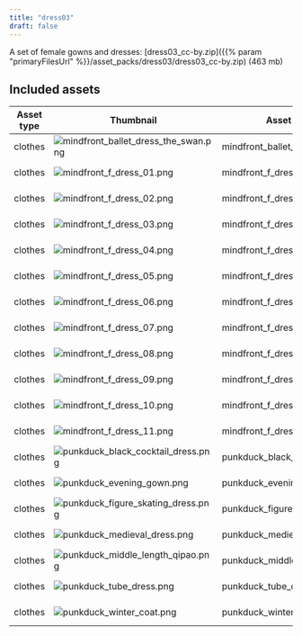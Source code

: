 ```yaml
---
title: "dress03"
draft: false
---
```


A set of female gowns and dresses: [dress03_cc-by.zip]({{% param "primaryFilesUrl" %}}/asset_packs/dress03/dress03_cc-by.zip) (463 mb)


## Included assets

| Asset type | Thumbnail | Asset name | Author | Source | License |
| ---------- | --------- | ---------- | ------ | ------ | ------- |
| clothes | ![mindfront_ballet_dress_the_swan.png](mindfront_ballet_dress_the_swan.png) | mindfront_ballet_dress_the_swan | Mindfront | [asset repo](http://www.makehumancommunity.org/node/565) | CC-BY |
| clothes | ![mindfront_f_dress_01.png](mindfront_f_dress_01.png) | mindfront_f_dress_01 | Mindfront | [asset repo](http://www.makehumancommunity.org/node/343) | CC-BY |
| clothes | ![mindfront_f_dress_02.png](mindfront_f_dress_02.png) | mindfront_f_dress_02 | Mindfront | [asset repo](http://www.makehumancommunity.org/node/346) | CC-BY |
| clothes | ![mindfront_f_dress_03.png](mindfront_f_dress_03.png) | mindfront_f_dress_03 | Mindfront | [asset repo](http://www.makehumancommunity.org/node/354) | CC-BY |
| clothes | ![mindfront_f_dress_04.png](mindfront_f_dress_04.png) | mindfront_f_dress_04 | Mindfront | [asset repo](http://www.makehumancommunity.org/node/386) | CC-BY |
| clothes | ![mindfront_f_dress_05.png](mindfront_f_dress_05.png) | mindfront_f_dress_05 | Mindfront | [asset repo](http://www.makehumancommunity.org/node/1234) | CC-BY |
| clothes | ![mindfront_f_dress_06.png](mindfront_f_dress_06.png) | mindfront_f_dress_06 | Mindfront | [asset repo](http://www.makehumancommunity.org/node/1236) | CC-BY |
| clothes | ![mindfront_f_dress_07.png](mindfront_f_dress_07.png) | mindfront_f_dress_07 | Mindfront | [asset repo](http://www.makehumancommunity.org/node/1277) | CC-BY |
| clothes | ![mindfront_f_dress_08.png](mindfront_f_dress_08.png) | mindfront_f_dress_08 | Mindfront | [asset repo](http://www.makehumancommunity.org/node/1422) | CC-BY |
| clothes | ![mindfront_f_dress_09.png](mindfront_f_dress_09.png) | mindfront_f_dress_09 | Mindfront | [asset repo](http://www.makehumancommunity.org/node/1424) | CC-BY |
| clothes | ![mindfront_f_dress_10.png](mindfront_f_dress_10.png) | mindfront_f_dress_10 | Mindfront | [asset repo](http://www.makehumancommunity.org/node/1426) | CC-BY |
| clothes | ![mindfront_f_dress_11.png](mindfront_f_dress_11.png) | mindfront_f_dress_11 | Mindfront | [asset repo](http://www.makehumancommunity.org/node/1703) | CC-BY |
| clothes | ![punkduck_black_cocktail_dress.png](punkduck_black_cocktail_dress.png) | punkduck_black_cocktail_dress | punkduck | [asset repo](http://www.makehumancommunity.org/node/379) | CC-BY |
| clothes | ![punkduck_evening_gown.png](punkduck_evening_gown.png) | punkduck_evening_gown | punkduck | [asset repo](http://www.makehumancommunity.org/node/806) | CC-BY |
| clothes | ![punkduck_figure_skating_dress.png](punkduck_figure_skating_dress.png) | punkduck_figure_skating_dress | punkduck | [asset repo](http://www.makehumancommunity.org/node/1159) | CC-BY |
| clothes | ![punkduck_medieval_dress.png](punkduck_medieval_dress.png) | punkduck_medieval_dress | punkduck | [asset repo](http://www.makehumancommunity.org/node/1379) | CC-BY |
| clothes | ![punkduck_middle_length_qipao.png](punkduck_middle_length_qipao.png) | punkduck_middle_length_qipao | punkduck | [asset repo](http://www.makehumancommunity.org/node/857) | CC-BY |
| clothes | ![punkduck_tube_dress.png](punkduck_tube_dress.png) | punkduck_tube_dress | punkduck | [asset repo](http://www.makehumancommunity.org/node/411) | CC-BY |
| clothes | ![punkduck_winter_coat.png](punkduck_winter_coat.png) | punkduck_winter_coat | punkduck | [asset repo](http://www.makehumancommunity.org/node/443) | CC-BY |
